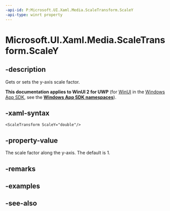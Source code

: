 ```yaml
---
-api-id: P:Microsoft.UI.Xaml.Media.ScaleTransform.ScaleY
-api-type: winrt property
---
```


<!-- Property syntax
public double ScaleY { get;  set; }
-->

# Microsoft.UI.Xaml.Media.ScaleTransform.ScaleY

## -description
Gets or sets the y-axis scale factor.

**This documentation applies to WinUI 2 for UWP** (for [WinUI](/windows/apps/winui/winui3/) in the [Windows App SDK](/windows/apps/windows-app-sdk/), see the **[Windows App SDK namespaces](/windows/windows-app-sdk/api/winrt/)**).

## -xaml-syntax
```xaml
<ScaleTransform ScaleY="double"/>
```


## -property-value
The scale factor along the y-axis. The default is 1.

## -remarks

## -examples

## -see-also
